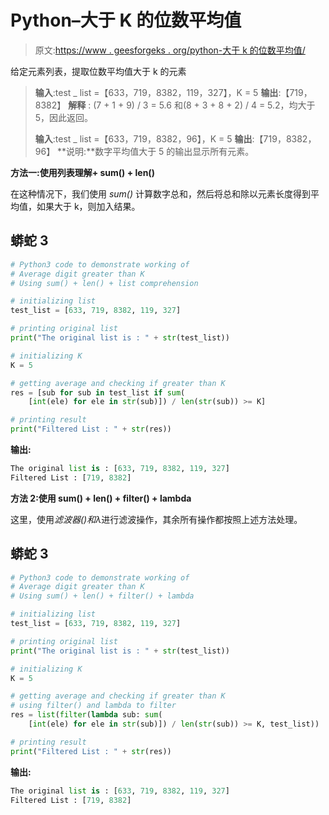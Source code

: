 # Python–大于 K 的位数平均值

> 原文:[https://www . geesforgeks . org/python-大于 k 的位数平均值/](https://www.geeksforgeeks.org/python-average-of-digit-greater-than-k/)

给定元素列表，提取位数平均值大于 k 的元素

> **输入**:test _ list =【633，719，8382，119，327】，K = 5
> **输出**:【719，8382】
> **解释** : (7 + 1 + 9) / 3 = 5.6 和(8 + 3 + 8 + 2) / 4 = 5.2，均大于 5，因此返回。
> 
> **输入**:test _ list =【633，719，8382，96】，K = 5
> **输出**:【719，8382，96】
> **说明:**数字平均值大于 5 的输出显示所有元素。

**方法一:使用列表理解+ sum() + len()**

在这种情况下，我们使用 *sum()* 计算数字总和，然后将总和除以元素长度得到平均值，如果大于 k，则加入结果。

## 蟒蛇 3

```py
# Python3 code to demonstrate working of
# Average digit greater than K
# Using sum() + len() + list comprehension

# initializing list
test_list = [633, 719, 8382, 119, 327]

# printing original list
print("The original list is : " + str(test_list))

# initializing K
K = 5

# getting average and checking if greater than K
res = [sub for sub in test_list if sum(
    [int(ele) for ele in str(sub)]) / len(str(sub)) >= K]

# printing result
print("Filtered List : " + str(res))
```

**输出:**

```py
The original list is : [633, 719, 8382, 119, 327]
Filtered List : [719, 8382]

```

**方法 2:使用 sum() + len() + filter() + lambda**

这里，使用*滤波器()*和*λ*进行滤波操作，其余所有操作都按照上述方法处理。

## 蟒蛇 3

```py
# Python3 code to demonstrate working of
# Average digit greater than K
# Using sum() + len() + filter() + lambda

# initializing list
test_list = [633, 719, 8382, 119, 327]

# printing original list
print("The original list is : " + str(test_list))

# initializing K
K = 5

# getting average and checking if greater than K
# using filter() and lambda to filter
res = list(filter(lambda sub: sum(
    [int(ele) for ele in str(sub)]) / len(str(sub)) >= K, test_list))

# printing result
print("Filtered List : " + str(res))
```

**输出:**

```py
The original list is : [633, 719, 8382, 119, 327]
Filtered List : [719, 8382]

```